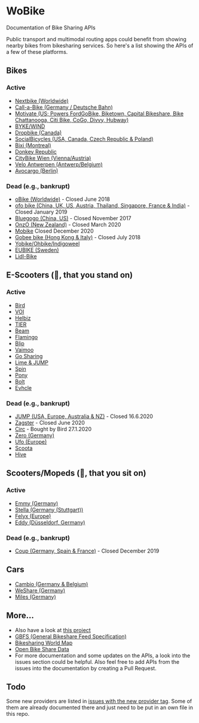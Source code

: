 # WoBike

Documentation of Bike Sharing APIs

Public transport and multimodal routing apps could benefit from showing nearby bikes from bikesharing services. So here's a list showing the APIs of a few of these platforms.

## Bikes
### Active
- [Nextbike (Worldwide)](Nextbike.md)
- [Call-a-Bike (Germany / Deutsche Bahn)](Call-a-Bike.md)
- [Motivate (US; Powers FordGoBike, Biketown, Capital Bikeshare, Bike Chattanooga, Citi Bike, CoGo, Divvy, Hubway)](Motivate.md)
- [BYKE/WIND](Wind.md)
- [Dropbike (Canada)](Dropbike.md)
- [SocialBicycles (USA, Canada, Czech Republic & Poland)](SocialBicycles.md)
- [Bixi (Montreal)](Bixi.md)
- [Donkey Republic](Donkey.md)
- [CityBike Wien (Vienna/Austria)](CityBikeWien.md)
- [Velo Antwerpen (Antwerp/Belgium)](VeloAntwerpen.md)
- [Avocargo (Berlin)](Avocargo.md)

### Dead (e.g., bankrupt)
- [oBike (Worldwide)](Obike.md) - Closed June 2018
- [ofo bike (China, UK, US, Austria, Thailand, Singapore, France & India)](Ofo.md) - Closed January 2019
- [Bluegogo (China, US)](Bluegogo.md) - Closed November 2017
- [OnzO (New Zealand)](Onzo.md) - Closed March 2020
- [Mobike](Mobike.md) Closed December 2020
- [Gobee bike (Hong Kong & Italy)](Gobee.md) - Closed July 2018
- [Yobike/Ohbike/Indigoweel](Yobike.md)
- [EUBIKE (Sweden)](EUBike.md)
- [Lidl-Bike](Lidl-Bike.md)


## E-Scooters (🛴, that you stand on)
### Active
- [Bird](Bird.md)
- [VOI](Voi.md)
- [Helbiz](Helbiz.md)
- [TIER](Tier.md)
- [Beam](Beam.md)
- [Flamingo](Flamingo.md)
- [Blip](Blip.md)
- [Vaimoo](Vaimoo.md)
- [Go Sharing](Go-Sharing.md)
- [Lime & JUMP](Lime.md)
- [Spin](Spin.md)
- [Pony](Pony.md)
- [Bolt](Bolt.md)
- [Evhcle](Évhcle.md)

### Dead (e.g., bankrupt)
- [JUMP (USA, Europe, Australia & NZ)](Jump.md) - Closed 16.6.2020
- [Zagster](Zagster.md) - Closed June 2020
- [Circ](Circ.md) - Bought by Bird 27.1.2020
- [Zero (Germany)](Zero.md)
- [Ufo (Europe)](Ufo.md)
- [Scoota](Scoota.md)
- [Hive](Hive.md)


## Scooters/Mopeds (🛵, that you sit on)
### Active
- [Emmy (Germany)](Emmy.md)
- [Stella (Germany (Stuttgart))](Stella.md)
- [Felyx (Europe)](Felyx.md)
- [Eddy (Düsseldorf, Germany)](Eddy.md)

### Dead (e.g., bankrupt)
- [Coup (Germany, Spain & France)](Coup.md) - Closed December 2019

## Cars
- [Cambio (Germany & Belgium)](Cambio.md)
- [WeShare (Germany)](WeShare.md)
- [Miles (Germany)](Miles.md)


## More...
* Also have a look at [this project](https://github.com/eskerda/pybikes/tree/master/pybikes)
* [GBFS (General Bikeshare Feed Specification)](https://github.com/NABSA/gbfs)
* [Bikesharing World Map](https://www.google.com/maps/d/u/0/viewer?mid=1UxYw9YrwT_R3SGsktJU3D-2GpMU&ll=50.01042750703113%2C35.03132237929685&z=2)
* [Open Bike Share Data](https://bikeshare-research.org/)
* For more documentation and some updates on the APIs, a look into the issues section could be helpful. Also feel free to add APIs from the issues into the documentation by creating a Pull Request.

## Todo

Some new providers are listed in [issues with the new provider tag](https://github.com/ubahnverleih/WoBike/issues?q=is%3Aissue+is%3Aopen+label%3A%22new+provider%22). Some of them are already documented there and just need to be put in an own file in this repo.
